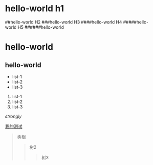 # hello-world h1
##hello-world H2
###hello-world H3
####hello-world H4
#####hello-world H5
######hello-world

hello-world
======

hello-world
------

* list-1
* list-2
* list-3


1. list-1
2. list-2
3. list-3

*strongly*

[我的测试](https://www.baidu.com "鼠标悬停")

>树根
>> 树2
>>> 树3


